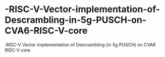 # -RISC-V-Vector-implementation-of-Descrambling-in-5g-PUSCH-on-CVA6-RISC-V-core
:RISC-V Vector implementation of Descrambling (in 5g PUSCH) on CVA6 RISC-V core
